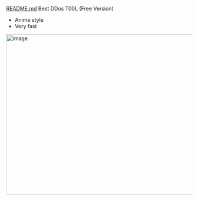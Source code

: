 [README.md](https://github.com/user-attachments/files/21972826/README.md)
Best DDos T00L (Free Version)

- Anime style
- Very fast

<img width="802" height="435" alt="image" src="https://github.com/user-attachments/assets/4ba4963b-ba7b-42c9-a2f3-dc9bec476027" />
